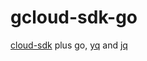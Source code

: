 # gcloud-sdk-go
[cloud-sdk](https://github.com/GoogleCloudPlatform/cloud-sdk-docker) plus go, [yq](https://mikefarah.github.io/yq/) and [jq](https://stedolan.github.io/jq/)
